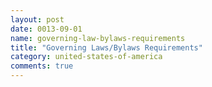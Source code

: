 ```yaml
---
layout: post
date: 0013-09-01
name: governing-law-bylaws-requirements
title: "Governing Laws/Bylaws Requirements"
category: united-states-of-america
comments: true
---
```




